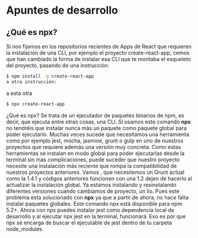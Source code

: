 # Apuntes de desarrollo

## ¿Qué es npx?

Si nos fijamos en los repositorios recientes de Apps de React  que requieren la instalación de una CLI, por ejemplo el proyecto create-react-app, cemos que han cambiado la forma de instalar esa CLI que te montaba el esqueleto del proyecto, pasando de una instrucción:

```bash
$ npm install -g create-react-app
a otra instrucción:
```

a  esta otra

```bash
$ npx create-react-app
```

 ¿Qué es npx? Se trata de un ejecutador de paquetes binarios de npm, es decir, que ejecuta entre otras cosas, una CLI. Si usamos este comando **npx** no tendréis que instalar nunca más un paquete como paquete global para poder ejecutarlo. Muchas veces sucede que necesitamos una herramienta como por ejemplo jest, mocha, jasmine, grunt o gulp en uno de nuestros proyectos  que requiere además una versión muy concreta. Como estas herramientas se instalan en modo global para poder ejecutarlas desde la terminal sin más complicaciones, puede suceder que nuestro proyecto necesite una instalación más reciente que rompa la compatibilidad de nuestros proyectos anteriores. Vamos , que necesitemos un Grunt actual como la 1.4.1 y códigos anteriores funcionen con una 1.2 dejen de hacerlo al actualizar la instalación global. Ya estamos instalando y resinstalando diferentes versiones cuando cambiamos de proyecto, un lío. Pues este problema esta solucionado con **npx** ya que a partir de ahora, no hace falta instalar paquetes globales. Este comando npx está disponible para npm 5.2+. Ahora con npx puedes instalar jest como dependencia local de desarrollo y al ejecutar npx jest en la terminal, funcionará. Eso es por que npx se encarga de buscar el ejecutable de jest dentro de tu carpeta node_modules.


 


